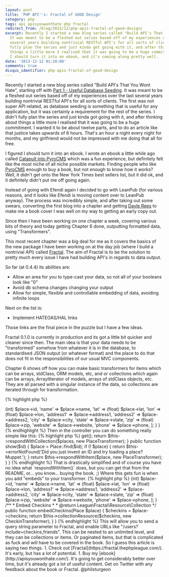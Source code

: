```yaml
---
layout: post
title: 'PHP API''s: Fractal of GOOD Design'
category: php
tags: api apisyouwonthate php fractal
redirect_from: /blog/2013/12/php-apis-fractal-of-good-design/
excerpt: Recently I started a new blog series called "Build API's That You Wont Hate".
  It was meant to be a fleshed out series based off of my experiences over the last
  several years building nontrivial RESTful API's for all sorts of clients. I didn't
  fully plan the series and just kinda got going with it, and after thinking about
  things a little more I realised that it was going to be a huge commitment. I figured
  I should turn it into an ebook, and it's coming along pretty well. 
date: '2013-12-12 01:20:00'
comments: true
disqus_identifier: php-apis-fractal-of-good-design
---
```


Recently I started a new blog series called "Build API's That You Wont Hate", starting off with [Part 1 - Useful Database Seeding](/blog/2013/11/build-apis-part-1-useful-database-seeding). It was meant to be a fleshed out series based off of my experiences over the last several years building nontrivial RESTful API's for all sorts of clients. The first was not super API related, as database seeding is something that is useful for any application, but it was certainly a requirement for the rest of the series. I didn't fully plan the series and just kinda got going with it, and after thinking about things a little more I realised that it was going to be a huge commitment. I wanted it to be about twelve parts, and to do an article like that justice takes upwards of 6 hours. That's an hour a night every night for months, and my girlfriend would not be impressed with me doing that all for free.

I figured I should turn it into an ebook. I wrote an ebook a little while ago called [Catapult into PyroCMS](https://leanpub.com/catapultintopyrocms) which was a fun experience, but definitely felt like the most niche of all niche possible markets. Finding people who like [PyroCMS](http://pyrocms.com/) enough to buy a book, but not enough to know how it works? Well, it didn't get onto the New York Times best sellers list, but it did ok, and it definitely didn't put me off going again.

Instead of going with Efendi again I decided to go with LeanPub (for various reasons, and it looks like Efendi is moving content over to LeanPub anyway). The process was incredibly simple, and after taking out some swears, converting the first blog into a chapter and getting [Dayle Rees](https://twitter.com/daylerees) to make me a book cover I was well on my way to getting an early copy out. 

Since then I have been working on one chapter a week, covering various bits of theory and today getting Chapter 6 done, outputting formatted data, using "Transformers".

This most recent chapter was a big deal for me as it covers the basics of the new package I have been working on at the day job (where I build a nontrivial API) called [Fractal](https://github.com/php-loep/fractal). The aim of Fractal is to be the solution to pretty much every issue I have had building API's in regards to data output.

So far (at 0.4.4) its abilities are:

* Allow an area for you to type-cast your data, so not all of your booleans look like "0"
* Avoid db schema changes changing your output
* Allow for simple, flexible and controllable embedding of data, avoiding infinite loops

Next on the list is:

* Implement HATEOAS/HAL links

Those links are the final piece in the puzzle but I have a few ideas. 

Fractal 0.1.0 is currently in production and its got a little bit quicker and cleaner since then. The main idea is that your data needs to be "transformed" somehow from whatever it is in the database, to standardised JSON output (or whatever format) and the place to do that does not fit in the responsibilities of our usual MVC components. 

Chapter 6 shows off how you can make basic transformers for items which can be arrays, stdClass, ORM models, etc, and or collections which again can be arrays, ArrayItterator of models, arrays of stdClass objects, etc. They are all parsed with a singular instance of the data, so collections are iterated through for transformation. 

{% highlight php %}
<?php namespace App\Transformer;

use Place;
use League\Fractal\TransformerAbstract;

class PlaceTransformer extends TransformerAbstract
{
    /**
     * Turn this item object into a generic array
     *
     * @return array
     */
    public function transform(Place $place)
    {
        return [
            'id'           => (int) $place->id,
            'name'         => $place->name,
            'lat'          => (float) $place->lat,
            'lon'          => (float) $place->lon,
            'address1'     => $place->address1,
            'address2'     => $place->address2,
            'city'         => $place->city,
            'state'        => $place->state,
            'zip'          => (float) $place->zip,
            'website'      => $place->website,
            'phone'        => $place->phone,
        ];
    }
}
{% endhighlight %}

Then in the controller you can do something really simple like this:

{% highlight php %}
<?php
use App\Transformer\PlaceTransformer;

class PlaceController extends ApiController
{
    public function index()
    {
        $places = Place::take(10)->get();
        return $this->respondWithCollection($places, new PlaceTransformer);
    }

    public function show($id)
    {
        $place = Place::find($id);
        
        if (! $place) {
        	return $this->errorNotFound('Did you just invent an ID and try loading a place? Muppet.');
		}
		
        return $this->respondWithItem($place, new PlaceTransformer);
    }
}
{% endhighlight %}

That is drastically simplified and of course you have no idea what `respondWithItem()` does, but you can get that from the README, or… you know… buying the book. ;)

Where this gets fun is when you add "embeds" to your transformer.

{% highlight php %}
<?php namespace App\Transformer;

use Place;
use League\Fractal\TransformerAbstract;

class PlaceTransformer extends TransformerAbstract
{
    protected $availableEmbeds = [
        'checkins'
    ];

    /**
     * Turn this item object into a generic array
     *
     * @return array
     */
    public function transform(Place $place)
    {
        return [
            'id'           => (int) $place->id,
            'name'         => $place->name,
            'lat'          => (float) $place->lat,
            'lon'          => (float) $place->lon,
            'address1'     => $place->address1,
            'address2'     => $place->address2,
            'city'         => $place->city,
            'state'        => $place->state,
            'zip'          => (float) $place->zip,
            'website'      => $place->website,
            'phone'        => $place->phone,
        ];
    }

    /**
     * Embed Checkins
     *
     * @return League\Fractal\Resource\Collection
     */
    public function embedCheckins(Place $place)
    {
        $checkins = $place->checkins;

        return $this->collectionResource($checkins, new CheckinTransformer);
    }
}
{% endhighlight %}

This will allow you to send a query string parameter to Fractal, and enable URLs like "/users?include=checkins,friends". This can be nested to an unlimited level, and they can be collections or items. Or paginated items, but that is complicated as fuck and will have to be covered in the book.

So I guess this article is saying two things.

1. Check out [Fractal](https://fractal.thephpleague.com/). It's early, but has a lot of potential. 
1. Buy my [ebook](http://apisyouwonthate.com/). It's going to get considerably better over time, but it's already got a lot of useful content.

Get on Twitter with any feedback about the book or Fractal. @philsturgeon
